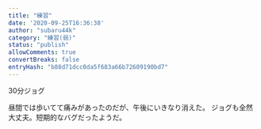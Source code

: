 ```yaml
---
title: "練習"
date: '2020-09-25T16:36:38'
author: "subaru44k"
category: "練習(弱)"
status: "publish"
allowComments: true
convertBreaks: false
entryHash: "b88d71dcc0da5f683a66b72609190bd7"
---
```

30分ジョグ

昼間では歩いてて痛みがあったのだが、午後にいきなり消えた。
ジョグも全然大丈夫。短期的なバグだったようだ。
